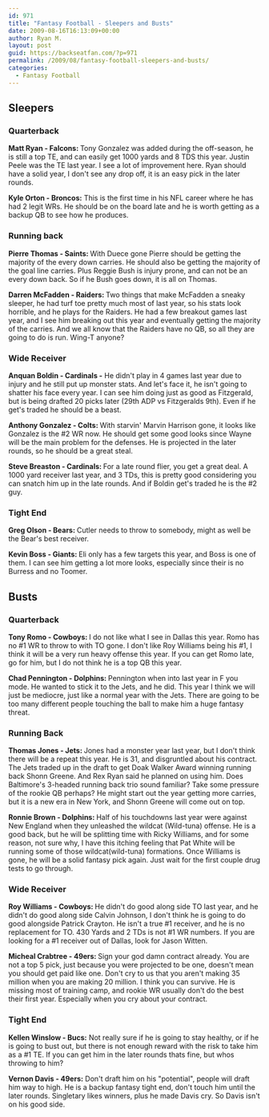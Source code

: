 ```yaml
---
id: 971
title: "Fantasy Football - Sleepers and Busts"
date: 2009-08-16T16:13:09+00:00
author: Ryan M.
layout: post
guid: https://backseatfan.com/?p=971
permalink: /2009/08/fantasy-football-sleepers-and-busts/
categories:
  - Fantasy Football
---
```


<div class="entry">
  <h2>
    Sleepers
  </h2>

  <h3>
    Quarterback
  </h3>

  <p>
    <strong>Matt Ryan - Falcons: </strong> Tony Gonzalez was added during the off-season, he is still a top TE, and can easily get 1000 yards and 8 TDS this year. Justin Peele was the TE last year. I see a lot of improvement here. Ryan should have a solid year, I don't see any drop off, it is an easy pick in the later rounds.
  </p>

  <p>
    <strong>Kyle Orton - Broncos:</strong> This is the first time in his NFL career where he has had 2 legit WRs. He should be on the board late and he is worth getting as a backup QB to see how he produces.
  </p>

  <h3>
    Running back
  </h3>

  <p>
    <strong>Pierre Thomas - Saints: </strong> With Duece gone Pierre should be getting the majority of the every down carries. He should also be getting the majority of the goal line carries. Plus Reggie Bush is injury prone, and can not be an every down back. So if he Bush goes down, it is all on Thomas.
  </p>

  <p>
    <strong>Darren McFadden - Raiders: </strong>Two things that make McFadden a sneaky sleeper, he had turf toe pretty much most of last year, so his stats look horrible, and he plays for the Raiders. He had a few breakout games last year, and I see him breaking out this year and eventually getting the majority of the carries. And we all know that the Raiders have no QB, so all they are going to do is run. Wing-T anyone?
  </p>

  <h3>
    Wide Receiver
  </h3>

  <p>
    <strong>Anquan Boldin - Cardinals -</strong> He didn't play in 4 games last year due to injury and he still put up monster stats. And let's face it, he isn't going to shatter his face every year. I can see him doing just as good as Fitzgerald, but is being drafted 20 picks later (29th ADP vs Fitzgeralds 9th). Even if he get's traded he should be a beast.
  </p>

  <p>
    <strong>Anthony Gonzalez - Colts: </strong>With starvin' Marvin Harrison gone, it looks like Gonzalez is the #2 WR now. He should get some good looks since Wayne will be the main problem for the defenses. He is projected in the later rounds, so he should be a great steal.
  </p>

  <p>
    <strong>Steve Breaston - Cardinals: </strong>For a late round flier, you get a great deal. A 1000 yard receiver last year, and 3 TDs, this is pretty good considering you can snatch him up in the late rounds. And if Boldin get's traded he is the #2 guy.
  </p>

  <h3>
    Tight End
  </h3>

  <p>
    <strong>Greg Olson - Bears: </strong>Cutler needs to throw to somebody, might as well be the Bear's best receiver.
  </p>

  <p>
    <strong>Kevin Boss - Giants: </strong>Eli only has a few targets this year, and Boss is one of them. I can see him getting a lot more looks, especially since their is no Burress and no Toomer.
  </p>

  <h2>
    Busts
  </h2>

  <h3>
    Quarterback
  </h3>

  <p>
    <strong>Tony Romo - Cowboys: </strong>I do not like what I see in Dallas this year. Romo has no #1 WR to throw to with TO gone. I don't like Roy Williams being his #1, I think it will be a very run heavy offense this year. If you can get Romo late, go for him, but I do not think he is a top QB this year.
  </p>

  <p>
    <strong>Chad Pennington - Dolphins: </strong>Pennington when into last year in F you mode. He wanted to stick it to the Jets, and he did. This year I think we will just be mediocre, just like a normal year with the Jets. There are going to be too many different people touching the ball to make him a huge fantasy threat.
  </p>

  <h3>
    Running Back
  </h3>

  <p>
    <strong>Thomas Jones - Jets: </strong> Jones had a monster year last year, but I don't think there will be a repeat this year. He is 31, and disgruntled about his contract. The Jets traded up in the draft to get Doak Walker Award winning running back Shonn Greene. And Rex Ryan said he planned on using him. Does Baltimore's 3-headed running back trio sound familiar? Take some pressure of the rookie QB perhaps? He might start out the year getting more carries, but it is a new era in New York, and Shonn Greene will come out on top.
  </p>

  <p>
    <strong>Ronnie Brown - Dolphins: </strong>Half of his touchdowns last year were against New England when they unleashed the wildcat (Wild-tuna) offense. He is a good back, but he will be splitting time with Ricky Williams, and for some reason, not sure why, I have this itching feeling that Pat White will be running some of those wildcat(wild-tuna) formations. Once Williams is gone, he will be a solid fantasy pick again. Just wait for the first couple drug tests to go through.
  </p>

  <h3>
    Wide Receiver
  </h3>

  <p>
    <strong>Roy Williams - Cowboys: </strong>He didn't do good along side TO last year, and he didn't do good along side Calvin Johnson, I don't think he is going to do good alongside Patrick Crayton. He isn't a true #1 receiver, and he is no replacement for TO. 430 Yards and 2 TDs is not #1 WR numbers. If you are looking for a #1 receiver out of Dallas, look for Jason Witten.
  </p>

  <p>
    <strong>Micheal Crabtree - 49ers: </strong>Sign your god damn contract already. You are not a top 5 pick, just because you were projected to be one, doesn't mean you should get paid like one. Don't cry to us that you aren't making 35 million when you are making 20 million. I think you can survive. He is missing most of training camp, and rookie WR usually don't do the best their first year. Especially when you cry about your contract.
  </p>

  <h3>
    Tight End
  </h3>

  <p>
    <strong>Kellen Winslow - Bucs:</strong> Not really sure if he is going to stay healthy, or if he is going to bust out, but there is not enough reward with the risk to take him as a #1 TE. If you can get him in the later rounds thats fine, but whos throwing to him?
  </p>

  <p>
    <strong>Vernon Davis - 49ers:</strong> Don't draft him on his "potential", people will draft him way to high. He is a backup fantasy tight end, don't touch him until the later rounds. Singletary likes winners, plus he made Davis cry. So Davis isn't on his good side.
  </p>
</div>
